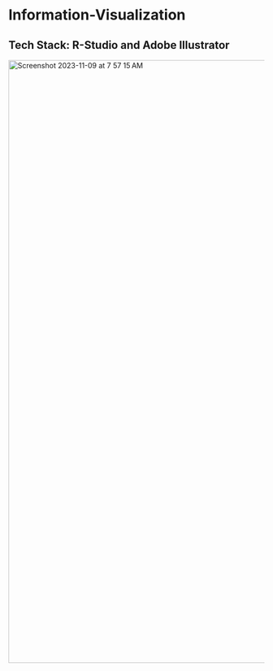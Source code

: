 # Information-Visualization

  ## Tech Stack: R-Studio and Adobe Illustrator

<img width="1186" alt="Screenshot 2023-11-09 at 7 57 15 AM" src="https://github.com/jasumonga17/Information-Visualization/assets/76562774/b6a2ec7f-4919-46be-a704-7972ccc02fc8">
